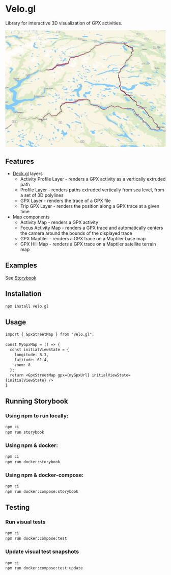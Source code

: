 # Velo.gl

Library for interactive 3D visualization of GPX activities.

![GpxLayer](https://github.com/hkfb/velo.gl/raw/main/sample/velo.gl.webp)

## Features
* [Deck.gl](https://deck.gl/) layers
  * Activity Profile Layer - renders a GPX activity as a vertically extruded path
  * Profile Layer - renders paths extruded vertically from sea level, from a set of 3D polylines
  * GPX Layer - renders the trace of a GPX file
  * Trip GPX Layer - renders the position along a GPX trace at a given time
* Map components
  * Activity Map - renders a GPX activity
  * Focus Activity Map - renders a GPX trace and automatically centers the camera around the bounds of the displayed trace
  * GPX Maptiler - renders a GPX trace on a Maptiler base map
  * GPX Hill Map - renders a GPX trace on a Maptiler satellite terrain map

## Examples
See [Storybook](https://hkfb.github.io/velo.gl/?path=/story/focus-gpx-street-map--focus-gpx-street-map-default)

## Installation

```sh
npm install velo.gl
```

## Usage
```TSX
import { GpxStreetMap } from "velo.gl";

const MyGpxMap = () => {
  const initialViewState = {
    longitude: 8.3,
    latitude: 61.4,
    zoom: 8
  };
  return <GpxStreetMap gpx={myGpxUrl} initialViewState={initialViewState} />
}
```

## Running Storybook

### Using npm to run locally:
```sh
npm ci
npm run storybook
```

### Using npm & docker:
```sh
npm ci
npm run docker:storybook
```

### Using npm & docker-compose:
```sh
npm ci
npm run docker:compose:storybook
```

## Testing

### Run visual tests
```sh
npm ci
npm run docker:compose:test
```

### Update visual test snapshots
```sh
npm ci
npm run docker:compose:test:update
```

